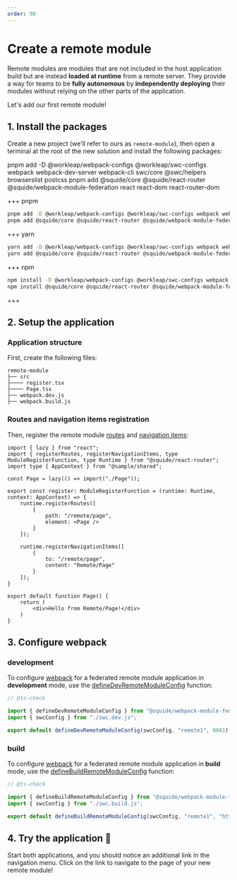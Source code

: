 ```yaml
---
order: 90
---
```


# Create a remote module

Remote modules are modules that are not included in the host application build but are instead **loaded at runtime** from a remote server. They provide a way for teams to be **fully autonomous** by **independently deploying** their modules without relying on the other parts of the application.

Let's add our first remote module!

## 1. Install the packages

Create a new project (we'll refer to ours as `remote-module`), then open a terminal at the root of the new solution and install the following packages:

pnpm add -D @workleap/webpack-configs @workleap/swc-configs webpack webpack-dev-server webpack-cli swc/core @swc/helpers browserslist postcss
pnpm add @squide/core @squide/react-router @squide/webpack-module-federation react react-dom react-router-dom

+++ pnpm
```bash
pnpm add -D @workleap/webpack-configs @workleap/swc-configs webpack webpack-dev-server webpack-cli swc/core @swc/helpers browserslist postcss
pnpm add @squide/core @squide/react-router @squide/webpack-module-federation react react-dom react-router-dom
```
+++ yarn
```bash
yarn add -D @workleap/webpack-configs @workleap/swc-configs webpack webpack-dev-server webpack-cli swc/core @swc/helpers browserslist postcss
yarn add @squide/core @squide/react-router @squide/webpack-module-federation react react-dom react-router-dom
```
+++ npm
```bash
npm install -D @workleap/webpack-configs @workleap/swc-configs webpack webpack-dev-server webpack-cli swc/core @swc/helpers browserslist postcss
npm install @squide/core @squide/react-router @squide/webpack-module-federation react react-dom react-router-dom
```
+++

## 2. Setup the application

### Application structure

First, create the following files:

```
remote-module
├── src
├──── register.tsx
├──── Page.tsx
├── webpack.dev.js
├── webpack.build.js
```

### Routes and navigation items registration

Then, register the remote module [routes](/reference/runtime/runtime-class.md#register-routes) and [navigation items](/reference/runtime/runtime-class.md#register-navigation-items):

```tsx !#8-13,15-20 remote-module/src/register.tsx
import { lazy } from "react";
import { registerRoutes, registerNavigationItems, type ModuleRegisterFunction, type Runtime } from "@squide/react-router";
import type { AppContext } from "@sample/shared";

const Page = lazy(() => import("./Page"));

export const register: ModuleRegisterFunction = (runtime: Runtime, context: AppContext) => {
    runtime.registerRoutes([
        {
            path: "/remote/page",
            element: <Page />
        }
    ]);

    runtime.registerNavigationItems([
        {
            to: "/remote/page",
            content: "Remote/Page"
        }
    ]);
}
```

```tsx remote-module/src/Page.tsx
export default function Page() {
    return (
        <div>Hello from Remote/Page!</div>
    )
}
```

## 3. Configure webpack

### development

To configure [webpack](https://webpack.js.org/) for a federated remote module application in **development** mode, use the [defineDevRemoteModuleConfig](/reference/webpack/defineDevRemoteModuleConfig.md) function:

```js !#6 remote-module/webpack.dev.js
// @ts-check

import { defineDevRemoteModuleConfig } from "@squide/webpack-module-federation/defineConfig.js";
import { swcConfig } from "./swc.dev.js";

export default defineDevRemoteModuleConfig(swcConfig, "remote1", 8081);
```

### build

To configure [webpack](https://webpack.js.org/) for a federated remote module application in **build** mode, use the [defineBuildRemoteModuleConfig](/reference/webpack/defineBuildRemoteModuleConfig.md) function:

```js !#6 remote-module/webpack.build.js
// @ts-check

import { defineBuildRemoteModuleConfig } from "@squide/webpack-module-federation/defineConfig.js";
import { swcConfig } from "./swc.build.js";

export default defineBuildRemoteModuleConfig(swcConfig, "remote1", "http://localhost:8081/");
```

## 4. Try the application :rocket:

Start both applications, and you should notice an additional link in the navigation menu. Click on the link to navigate to the page of your new remote module!
